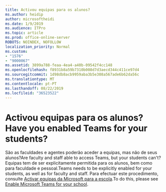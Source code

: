 ```yaml
---
title: Activou equipas para os alunos?
ms.author: heidip
author: microsoftheidi
ms.date: 1/9/2019
ms.audience: ITPro
ms.topic: article
ms.prod: office-online-server
ROBOTS: NOINDEX, NOFOLLOW
localization_priority: Normal
ms.custom:
- "1576"
- "9000067"
ms.assetid: 3899a788-feaa-4ea4-a40b-09542f4cc148
ms.openlocfilehash: f8931b8a59b7310b008d7d3aecd344c411ce97d4
ms.sourcegitcommit: 1d98db8acb9959aba3b5e308a567ade6b62da56c
ms.translationtype: MT
ms.contentlocale: pt-PT
ms.lasthandoff: 08/22/2019
ms.locfileid: "36523522"
---
```

# <a name="have-you-enabled-teams-for-your-students"></a><span data-ttu-id="af2c6-102">Activou equipas para os alunos?</span><span class="sxs-lookup"><span data-stu-id="af2c6-102">Have you enabled Teams for your students?</span></span>

<span data-ttu-id="af2c6-103">São as faculdades e agentes poderão aceder a equipas, mas não de seus alunos?</span><span class="sxs-lookup"><span data-stu-id="af2c6-103">Are faculty and staff able to access Teams, but your students can't?</span></span> <span data-ttu-id="af2c6-104">Equipas tem de ser explicitamente permitida para os alunos, bem como para faculdade e pessoal.</span><span class="sxs-lookup"><span data-stu-id="af2c6-104">Teams needs to be explicitly enabled for your students, as well as for faculty and staff.</span></span> <span data-ttu-id="af2c6-105">Para efectuar este procedimento, consulte [Activar equipas da Microsoft para a escola](https://docs.microsoft.com/education/get-started/enable-microsoft-teams).</span><span class="sxs-lookup"><span data-stu-id="af2c6-105">To do this, please see [Enable Microsoft Teams for your school](https://docs.microsoft.com/education/get-started/enable-microsoft-teams).</span></span>
  